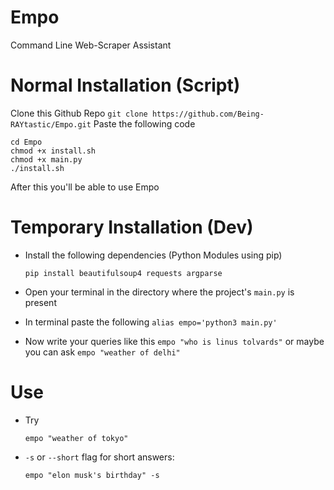 # Empo
Command Line Web-Scraper Assistant

# Normal Installation (Script)
Clone this Github Repo `git clone https://github.com/Being-RAYtastic/Empo.git`
Paste the following code
```
cd Empo  
chmod +x install.sh
chmod +x main.py  
./install.sh
```
After this you'll be able to use Empo
# Temporary Installation (Dev)
- Install the following dependencies (Python Modules using pip)
    ```
    pip install beautifulsoup4 requests argparse
    ```

- Open your terminal in the directory where the project's `main.py` is present
- In terminal paste the following `alias empo='python3 main.py'`

- Now write your queries like this `empo "who is linus tolvards"` or maybe you can ask `empo "weather of delhi"`

# Use
- Try
    ```
    empo "weather of tokyo"

- `-s` or `--short` flag for short answers:
    ```
    empo "elon musk's birthday" -s
    ```
